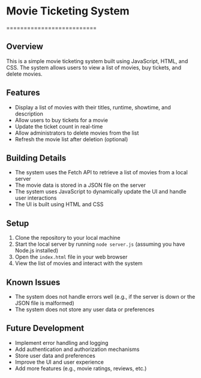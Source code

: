 # Movie Ticketing System
==========================

## Overview

This is a simple movie ticketing system built using JavaScript, HTML, and CSS. The system allows users to view a list of movies, buy tickets, and delete movies.

## Features

* Display a list of movies with their titles, runtime, showtime, and description
* Allow users to buy tickets for a movie
* Update the ticket count in real-time
* Allow administrators to delete movies from the list
* Refresh the movie list after deletion (optional)

## Building Details

* The system uses the Fetch API to retrieve a list of movies from a local server
* The movie data is stored in a JSON file on the server
* The system uses JavaScript to dynamically update the UI and handle user interactions
* The UI is built using HTML and CSS

## Setup

1. Clone the repository to your local machine
2. Start the local server by running `node server.js` (assuming you have Node.js installed)
3. Open the `index.html` file in your web browser
4. View the list of movies and interact with the system

## Known Issues

* The system does not handle errors well (e.g., if the server is down or the JSON file is malformed)
* The system does not store any user data or preferences

## Future Development

* Implement error handling and logging
* Add authentication and authorization mechanisms
* Store user data and preferences
* Improve the UI and user experience
* Add more features (e.g., movie ratings, reviews, etc.)